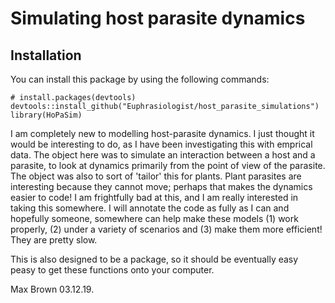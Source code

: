 # Simulating host parasite dynamics

## Installation

You can install this package by using the following commands:

```{r}
# install.packages(devtools)
devtools::install_github("Euphrasiologist/host_parasite_simulations")
library(HoPaSim)
```

I am completely new to modelling host-parasite dynamics. I just thought it would be interesting to do, as I have been investigating this with emprical data. The object here was to simulate an interaction between a host and a parasite, to look at dynamics primarily from the point of view of the parasite. The object was also to sort of 'tailor' this for plants. Plant parasites are interesting because they cannot move; perhaps that makes the dynamics easier to code! I am frightfully bad at this, and I am really interested in taking this somewhere. I will annotate the code as fully as I can and hopefully someone, somewhere can help make these models (1) work properly, (2) under a variety of scenarios and (3) make them more efficient! They are pretty slow.

This is also designed to be a package, so it should be eventually easy peasy to get these functions onto your computer.



Max Brown 03.12.19.

